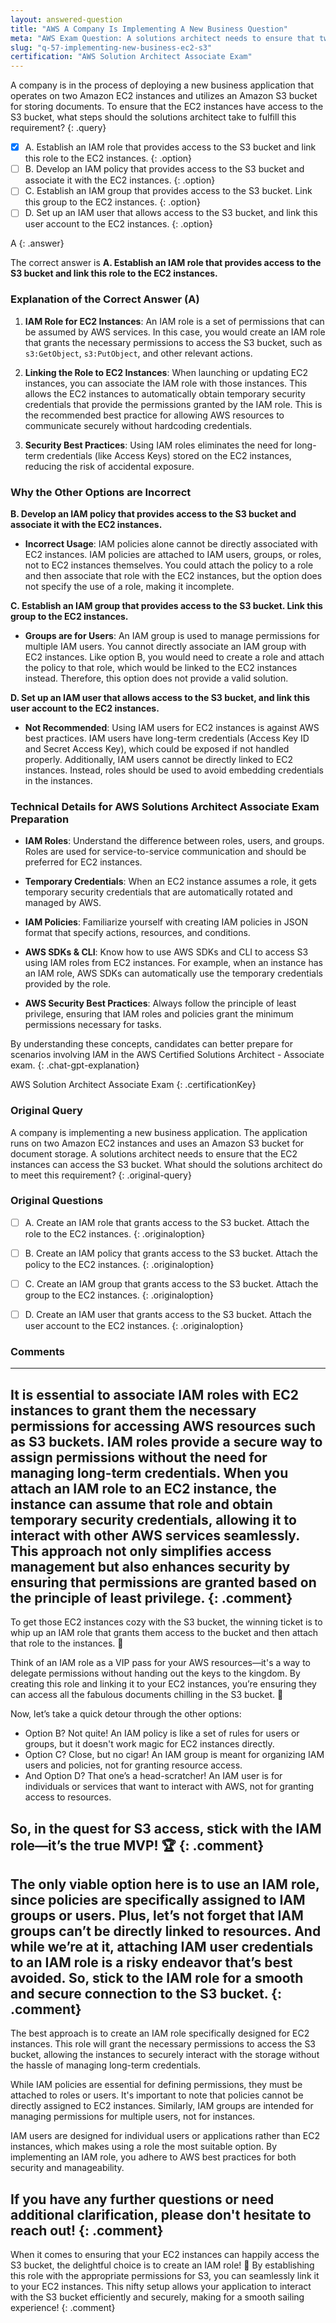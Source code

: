 ```yaml
---
layout: answered-question
title: "AWS A Company Is Implementing A New Business Question"
meta: "AWS Exam Question: A solutions architect needs to ensure that two Amazon EC2 instances can access an Amazon S3 bucket for document storage. Answer: IAM roles."
slug: "q-57-implementing-new-business-ec2-s3"
certification: "AWS Solution Architect Associate Exam"
---
```



 A company is in the process of deploying a new business application that operates on two Amazon EC2 instances and utilizes an Amazon S3 bucket for storing documents. To ensure that the EC2 instances have access to the S3 bucket, what steps should the solutions architect take to fulfill this requirement?
{: .query}

- [x] A. Establish an IAM role that provides access to the S3 bucket and link this role to the EC2 instances.
{: .option}
- [ ] B. Develop an IAM policy that provides access to the S3 bucket and associate it with the EC2 instances.
{: .option}
- [ ] C. Establish an IAM group that provides access to the S3 bucket. Link this group to the EC2 instances.
{: .option}
- [ ] D. Set up an IAM user that allows access to the S3 bucket, and link this user account to the EC2 instances.
{: .option}

A
{: .answer}

The correct answer is **A. Establish an IAM role that provides access to the S3 bucket and link this role to the EC2 instances.**

### Explanation of the Correct Answer (A)

1. **IAM Role for EC2 Instances**: An IAM role is a set of permissions that can be assumed by AWS services. In this case, you would create an IAM role that grants the necessary permissions to access the S3 bucket, such as `s3:GetObject`, `s3:PutObject`, and other relevant actions.

2. **Linking the Role to EC2 Instances**: When launching or updating EC2 instances, you can associate the IAM role with those instances. This allows the EC2 instances to automatically obtain temporary security credentials that provide the permissions granted by the IAM role. This is the recommended best practice for allowing AWS resources to communicate securely without hardcoding credentials.

3. **Security Best Practices**: Using IAM roles eliminates the need for long-term credentials (like Access Keys) stored on the EC2 instances, reducing the risk of accidental exposure.

### Why the Other Options are Incorrect

**B. Develop an IAM policy that provides access to the S3 bucket and associate it with the EC2 instances.**
- **Incorrect Usage**: IAM policies alone cannot be directly associated with EC2 instances. IAM policies are attached to IAM users, groups, or roles, not to EC2 instances themselves. You could attach the policy to a role and then associate that role with the EC2 instances, but the option does not specify the use of a role, making it incomplete.

**C. Establish an IAM group that provides access to the S3 bucket. Link this group to the EC2 instances.**
- **Groups are for Users**: An IAM group is used to manage permissions for multiple IAM users. You cannot directly associate an IAM group with EC2 instances. Like option B, you would need to create a role and attach the policy to that role, which would be linked to the EC2 instances instead. Therefore, this option does not provide a valid solution.

**D. Set up an IAM user that allows access to the S3 bucket, and link this user account to the EC2 instances.**
- **Not Recommended**: Using IAM users for EC2 instances is against AWS best practices. IAM users have long-term credentials (Access Key ID and Secret Access Key), which could be exposed if not handled properly. Additionally, IAM users cannot be directly linked to EC2 instances. Instead, roles should be used to avoid embedding credentials in the instances.

### Technical Details for AWS Solutions Architect Associate Exam Preparation

- **IAM Roles**: Understand the difference between roles, users, and groups. Roles are used for service-to-service communication and should be preferred for EC2 instances.
  
- **Temporary Credentials**: When an EC2 instance assumes a role, it gets temporary security credentials that are automatically rotated and managed by AWS.

- **IAM Policies**: Familiarize yourself with creating IAM policies in JSON format that specify actions, resources, and conditions.

- **AWS SDKs & CLI**: Know how to use AWS SDKs and CLI to access S3 using IAM roles from EC2 instances. For example, when an instance has an IAM role, AWS SDKs can automatically use the temporary credentials provided by the role.

- **AWS Security Best Practices**: Always follow the principle of least privilege, ensuring that IAM roles and policies grant the minimum permissions necessary for tasks.

By understanding these concepts, candidates can better prepare for scenarios involving IAM in the AWS Certified Solutions Architect - Associate exam.
{: .chat-gpt-explanation}

AWS Solution Architect Associate Exam
{: .certificationKey}

### Original Query

A company is implementing a new business application. The application runs on two Amazon EC2 instances and uses an Amazon S3 bucket for document storage. A solutions architect needs to ensure that the EC2 instances can access the S3 bucket.
What should the solutions architect do to meet this requirement?
{: .original-query}

### Original Questions

- [ ] A. Create an IAM role that grants access to the S3 bucket. Attach the role to the EC2 instances.
{: .originaloption}
- [ ] B. Create an IAM policy that grants access to the S3 bucket. Attach the policy to the EC2 instances.
{: .originaloption}
- [ ] C. Create an IAM group that grants access to the S3 bucket. Attach the group to the EC2 instances.
{: .originaloption}
- [ ] D. Create an IAM user that grants access to the S3 bucket. Attach the user account to the EC2 instances.
{: .originaloption}


### Comments

--- 
It is essential to associate IAM roles with EC2 instances to grant them the necessary permissions for accessing AWS resources such as S3 buckets. IAM roles provide a secure way to assign permissions without the need for managing long-term credentials. When you attach an IAM role to an EC2 instance, the instance can assume that role and obtain temporary security credentials, allowing it to interact with other AWS services seamlessly. This approach not only simplifies access management but also enhances security by ensuring that permissions are granted based on the principle of least privilege.
{: .comment}
--- 
To get those EC2 instances cozy with the S3 bucket, the winning ticket is to whip up an IAM role that grants them access to the bucket and then attach that role to the instances. 🎉 

Think of an IAM role as a VIP pass for your AWS resources—it's a way to delegate permissions without handing out the keys to the kingdom. By creating this role and linking it to your EC2 instances, you’re ensuring they can access all the fabulous documents chilling in the S3 bucket. 📁

Now, let’s take a quick detour through the other options: 

- Option B? Not quite! An IAM policy is like a set of rules for users or groups, but it doesn't work magic for EC2 instances directly. 
- Option C? Close, but no cigar! An IAM group is meant for organizing IAM users and policies, not for granting resource access. 
- And Option D? That one’s a head-scratcher! An IAM user is for individuals or services that want to interact with AWS, not for granting access to resources. 

So, in the quest for S3 access, stick with the IAM role—it’s the true MVP! 🏆
{: .comment}
--- 
The only viable option here is to use an IAM role, since policies are specifically assigned to IAM groups or users. Plus, let’s not forget that IAM groups can’t be directly linked to resources. And while we’re at it, attaching IAM user credentials to an IAM role is a risky endeavor that’s best avoided. So, stick to the IAM role for a smooth and secure connection to the S3 bucket.
{: .comment}
--- 
The best approach is to create an IAM role specifically designed for EC2 instances. This role will grant the necessary permissions to access the S3 bucket, allowing the instances to securely interact with the storage without the hassle of managing long-term credentials.

While IAM policies are essential for defining permissions, they must be attached to roles or users. It's important to note that policies cannot be directly assigned to EC2 instances. Similarly, IAM groups are intended for managing permissions for multiple users, not for instances.

IAM users are designed for individual users or applications rather than EC2 instances, which makes using a role the most suitable option. By implementing an IAM role, you adhere to AWS best practices for both security and manageability.

If you have any further questions or need additional clarification, please don't hesitate to reach out!
{: .comment}
--- 
When it comes to ensuring that your EC2 instances can happily access the S3 bucket, the delightful choice is to create an IAM role! 🌟 By establishing this role with the appropriate permissions for S3, you can seamlessly link it to your EC2 instances. This nifty setup allows your application to interact with the S3 bucket efficiently and securely, making for a smooth sailing experience!
{: .comment}
